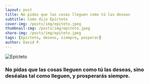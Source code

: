 ```yaml
---
layout: post
title: No pidas que las cosas lleguen como tú las deseas
subtitle: Como dijo Epícteto
cover-img: /posts/img/epiteto.jpeg
thumbnail-img: /posts/img/epiteto.jpeg
share-img: /posts/img/epiteto.jpeg
tags: [Epícteto, deseos, siempre, posperar]
author: David P.
---
```


![Epícteto](/posts/img/epiteto.jpeg "Epicteto")

### No pidas que las cosas lleguen como tú las deseas, sino deséalas tal como lleguen, y prosperarás siempre.